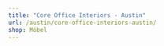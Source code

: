 ```yaml
---
title: "Core Office Interiors - Austin"
url: /austin/core-office-interiors-austin/
shop: Möbel
---
```

